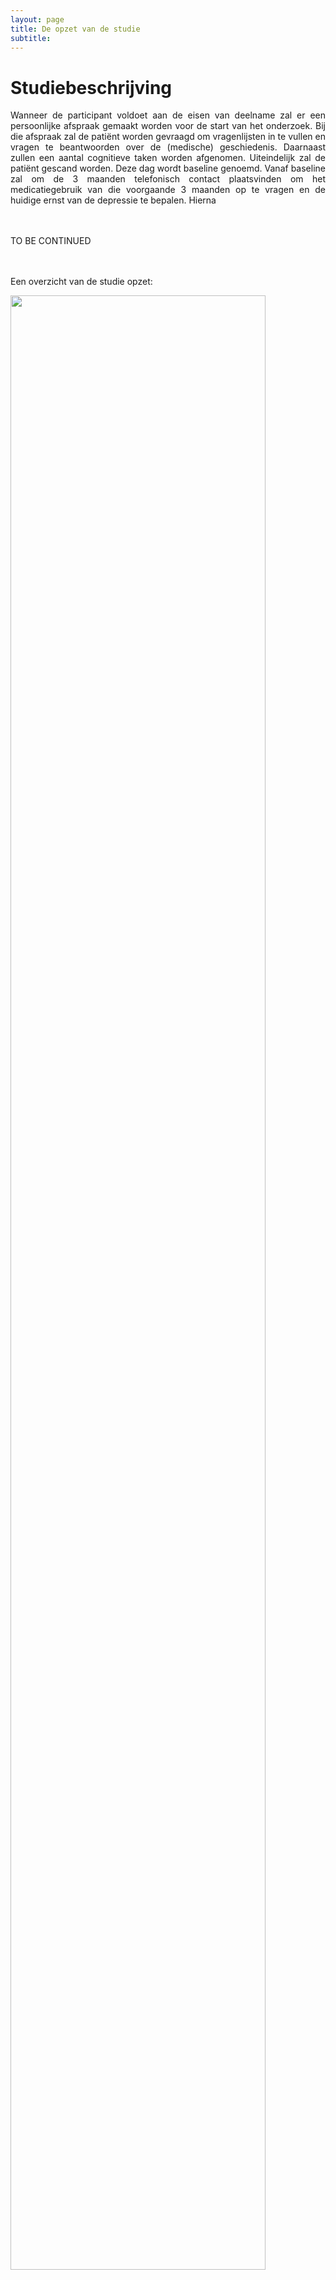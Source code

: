 ```yaml
---
layout: page
title: De opzet van de studie
subtitle:
---
```


# Studiebeschrijving

<div align = "justify"> 
	<p>
Wanneer de participant voldoet aan de eisen van deelname zal er een persoonlijke afspraak gemaakt worden voor de start van het onderzoek. Bij die afspraak zal de patiënt worden gevraagd om vragenlijsten in te vullen en vragen te beantwoorden over de (medische) geschiedenis. Daarnaast zullen een aantal cognitieve taken worden afgenomen. Uiteindelijk zal de patiënt gescand worden. Deze dag wordt baseline genoemd. Vanaf baseline zal om de 3 maanden telefonisch contact plaatsvinden om het medicatiegebruik van die voorgaande 3 maanden op te vragen en de huidige ernst van de depressie te bepalen. Hierna 


<br><br>TO BE CONTINUED


<br><br>Een overzicht van de studie opzet:

</p>
</div>

<img src="{{ 'img/studydesign.png' | relative_url }}" align="center" style = "width:90%" />

